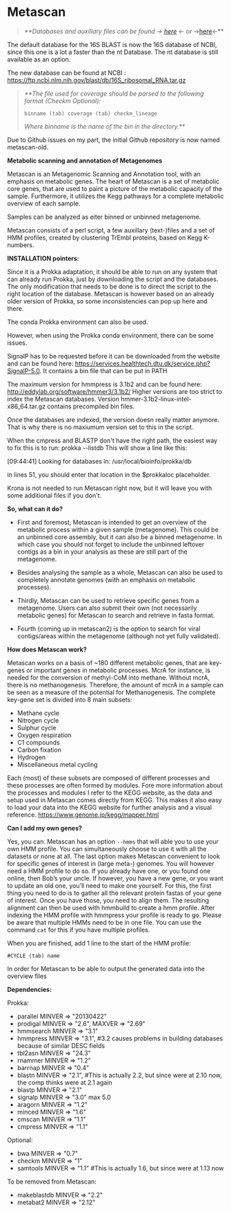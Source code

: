 # Metascan


> _**Databases and auxillary files can be found -> [here](https://www.microbiology.science.ru.nl/gcremers/)_ <- or ->[here](https://zenodo.org/record/6365663)<-**

The default database for the 16S BLAST is now the 16S database of NCBI, since this one is a lot a faster than the nt Database. The nt database is still available as an option.

The new database can be found at NCBI : https://ftp.ncbi.nlm.nih.gov/blast/db/16S_ribosomal_RNA.tar.gz

> _**The file used for coverage should be parsed to the following format (Checkm Optional):_
> 
> `binname (tab) coverage (tab) checkm_lineage`
> 
> _Where binname is the name of the bin in the directory._**




Due to Github issues on my part, the initial Github repository is now named metascan-old.

**Metabolic scanning and annotation of Metagenomes**

Metascan is an Metagenomic Scanning and Annotation tool, with an emphasis on metabolic genes.
The heart of Metascan is a set of metabolic core genes, that are used to paint a picture of the metabolic capacity of the sample.
Furthermore, it utilizes the Kegg pathways for a complete metabolic overview of each sample.

Samples can be analyzed as eiter binned or unbinned metagenome.

Metascan consists of a perl script, a few auxillary (text-)files and a set of HMM profiles, created by clustering TrEmbl proteins, based on Kegg K-numbers.

**INSTALLATION pointers:**

Since it is a Prokka adaptation, it should be able to run on any system that can already run Prokka, just by downloading the script and the databases. The only modification that needs to be done is to direct the script to the right location of the database. Metascan is however based on an already older version of Prokka, so some inconsistencies can pop up here and there. 

The conda Prokka environment can also be used.

However, when using the Prokka conda environment, there can be some issues. 

SignalP has to be requested before it can be downloaded from the website and can be found here: https://services.healthtech.dtu.dk/service.php?SignalP-5.0. It contains a bin file that can be put in PATH

The maximum version for hmmpress is 3.1b2 and can be found here:  http://eddylab.org/software/hmmer3/3.1b2/
Higher versions are too strict to index the Metascan databases.
Version hmmer-3.1b2-linux-intel-x86_64.tar.gz contains precompiled bin files.

Once the databases are indexed, the version doesn really matter anymore. That is why there is no maxiumum version set to this in the script.

When the cmpress and BLASTP don't have the right path, the easiest way to fix this is to run: prokka --listdb
This will show a  line like this:

[09:44:41] Looking for databases in: /usr/local/bioinfo/prokka/db

in lines 51, you should enter that location in the $prokkaloc placeholder.

Krona is not needed to run Metascan right now, but it will leave you with some additional files if you don't.

**So, what can it do?**


- First and foremost, Metascan is intended to get an overview of the metabolic process within a given sample (metagenome). This could be an unbinned core assembly, but it can also be a binned metagenome. In which case you should not forget to include the unbinned leftover contigs as a bin in your analysis as these are still part of the metagenome.

- Besides analysing the sample as a whole, Metascan can also be used to completely annotate genomes (with an emphasis on metabolic processes).

- Thirdly, Metascan can be used to retrieve specific genes from a metagenome. Users can also submit their own (not necessarily metabolic genes) for Metascan to search and retrieve in fasta format.

- Fourth (coming up in metascan2) is the option to search for viral contigs/areas within the metagenome (although not yet fully validated).

**How does Metascan work?**

Metascan works on a basis of ~180 different metabolic genes, that are key-genes or important genes in metabolic processes. McrA for instance, is needed for the conversion of methyl-CoM into methane. Without mcrA, there is no methanogenesis. Therefore, the amount of mcrA in a sample can be seen as a measure of the potential for Methanogenesis.
The complete key-gene set is divided into 8 main subsets:
- Methane cycle
- Nitrogen cycle
- Sulphur cycle
- Oxygen respiration
- C1 compounds
- Carbon fixation
- Hydrogen
- Miscellaneous metal cycling


Each (most) of these subsets are composed of different processes and these processes are often formed by modules.
Fore more information about the processes and modules I refer to the KEGG website, as the data and setup used in Metascan comes directly from KEGG.
This makes it also easy to load your data into the KEGG website for further analysis and a visual reference.
https://www.genome.jp/kegg/mapper.html

**Can I add my own genes?**

Yes, you can. Metascan has an option `--hmms` that will able you to use your own HMM profile. You can simultaneously choose to use it with all the datasets or none at all. The last option makes Metascan convenient to look for specific genes of interest in (large meta-) genomes. You will however need a HMM profile to do so. If you already have one, or you found one online, then Bob’s your uncle.
If however, you have a new gene, or you want to update an old one, you’ll need to make one yourself. For this, the first thing you need to do is to gather all the relevant protein fastas of your gene of interest. Once you have those, you need to align them. The resulting alignment can then be used with hmmbuild to create a hmm profile. After indexing the HMM profile with hmmpress your profile is ready to go.
Please be aware that multiple HMMs need to be in one file. You can use the command `cat` for this if you have multiple profiles.

When you are finished, add 1 line to the start of the HMM profile:

`#CYCLE (tab) name`

In order for Metascan to be able to output the generated data into the overview files

**Dependencies:**

Prokka:
- parallel    MINVER  => "20130422"
- prodigal    MINVER  => "2.6",     MAXVER  => "2.69"
- hmmsearch   MINVER  => "3.1"
- hmmpress    MINVER  => "3.1", #3.2 causes problems in building databases because of similar DESC fields
- tbl2asn     MINVER  => "24.3"
- rnammer     MINVER  => "1.2"
- barrnap     MINVER  => "0.4"
- blastn      MINVER  => "2.1", #This is actually 2.2, but since were at 2.10 now, the comp thinks were at 2.1 again
- blastp      MINVER  => "2.1"
- signalp     MINVER  => "3.0" max 5.0
- aragorn     MINVER  => "1.2"
- minced      MINVER  => "1.6"
- cmscan      MINVER  => "1.1"
- cmpress     MINVER  => "1.1"


Optional:
- bwa         MINVER  => "0.7"
- checkm      MINVER  => "1"
- samtools    MINVER  => "1.1" #This is actually 1.6, but since were at 1.13 now


To be removed from Metascan:
- makeblastdb MINVER  => "2.2"
- metabat2    MINVER  => "2.12"

